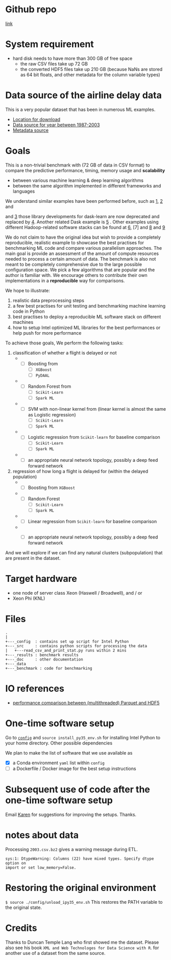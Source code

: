 # Github repo

[link](http://github.intel.com/karenyin/AirlineDelayBenchmark)

# System requirement
* hard disk needs to have more than 300 GB of free space 
	* the raw CSV files take up 72 GB 
	* the converted HDF5 files take up 210 GB (because NaNs are stored as 64 bit
	  floats, and other metadata for the column variable types)

# Data source of the airline delay data

This is a very popular dataset that has been in numerous ML examples.  
* [Location for download](https://www.transtats.bts.gov/DL_SelectFields.asp?Table_ID=236&DB_Short_Name=On-Time)
* [Data source for year between 1987-2003](http://stat-computing.org/dataexpo/2009/the-data.html)    
* [Metadata source](http://stat-computing.org/dataexpo/2009/supplemental-data.html)   

# Goals
This is a non-trivial benchmark with (72 GB of data in CSV format) to compare 
the predictive performance, timing, memory usage and __scalability__

* between various machine learning & deep learning algorithms 
* between the same algorithm implemented in different frameworks and languages

We understand similar examples have been performed before, such as
[1](https://github.com/szilard/benchm-ml),
[2](http://www.springer.com/us/book/9781461478997) and 

and [3](https://jcrist.github.io/dask-sklearn-part-3.html) those library developments for dask-learn
are now deprecated and replaced by [4](http://jcrist.github.io/introducing-dask-searchcv.html).
Another related Dask example is
[5](https://gist.github.com/mrocklin/19c89d78e34437e061876a9872f4d2df) .
Other examples using different Hadoop-related software stacks can be found at [6](https://hortonworks.com/blog/data-science-apacheh-hadoop-predicting-airline-delays/), [7] and [8](https://hortonworks.com/blog/data-science-hadoop-spark-scala-part-2/) and [9](http://www.bigsynapse.com/spark-input-output)

We do not claim to have the original idea but wish to provide a completely
reproducible, realistic example to showcase the best practises for benchmarking ML code and
compare various parallelism approaches.
The main goal is provide an assessment of the amount of compute resources
needed to process a certain amount of data.
The benchmark is also not meant to be completely comprehensive due to the large possible configuration space. 
We pick a few algorithms that are popular and the author is familiar with.
We encourage others to contribute their own implementations in a
__reproducible__ way for comparisons.

We hope to illustrate:

1. realistic data preprocessing steps
2. a few best practises for unit testing and benchmarking machine learning code in Python 
3. best practises to deploy a reproducible ML software stack on different machines 
4. how to setup Intel optimized ML libraries for the best performances or help push for more performance

To achieve those goals, We perform the following tasks:

1. classification of whether a flight is delayed or not 
	* - [ ] Boosting from 
		- [ ] `XGBoost`
		- [ ] `PyDAAL`
	* - [ ] Random Forest from 
		- [ ] `Scikit-Learn`
		- [ ] `Spark ML` 
	* - [ ] SVM with non-linear kernel from (linear kernel is almost the same as Logistic regression)
		- [ ] `Scikit-Learn`
		- [ ] `Spark ML` 
	* - [ ] Logistic regression from `Scikit-learn` for baseline comparison
		- [ ] `Scikit-Learn`
		- [ ] `Spark ML` 
	* - [ ] an appropriate neural network topology, possibly a deep feed forward network 

2. regression of how long a flight is delayed for (within the delayed population) 
	* - [ ] Boosting from `XGBoost` 
	* - [ ] Random Forest 
		- [ ] `Scikit-Learn`
		- [ ] `Spark ML` 
	* - [ ] Linear regression from `Scikit-learn` for baseline comparison
	* - [ ] an appropriate neural network topology, possibly a deep feed forward network 


And we will explore if we can find any natural clusters (subpopulation) that are present in the dataset.

# Target hardware 
* one node of server class Xeon (Haswell / Broadwell), and / or  
* Xeon Phi (KNL) 

# Files 
```
.
|
+---_config  : contains set up script for Intel Python 
+---_src     : contains python scripts for processing the data 
|   +---read_csv_and_print_stat.py runs within 2 mins
+---_results : benchmark results
+---_doc     : other documentation 
+---_data
+---_benchmark : code for benchmarking
```

# IO references 
* [performance comparison between (multithreaded) Parquet and HDF5](https://tech.blue-yonder.com/efficient-dataframe-storage-with-apache-parquet/)

# One-time software setup 
Go to [`config`](https://github.intel.com/karenyin/intel_pydata_benchmark/tree/master/config) and `source install_py35_env.sh` for installing Intel Python to your home directory.
Other possible dependencies 

We plan to make the list of software that we use available as 
- [x] a Conda environment `yaml` list within `config`
- [ ] a Dockerfile / Docker image for the best setup instructions 

# Subsequent use of code after the one-time software setup
Email [Karen](mailto:karen.y.ng@intel.com) for suggestions for improving the setups. Thanks. 

# notes about data 
Processing `2003.csv.bz2` gives a warning message during ETL.
```
sys:1: DtypeWarning: Columns (22) have mixed types. Specify dtype option on
import or set low_memory=False.
```

# Restoring the original environment
`$ source ./config/unload_ipy35_env.sh`
This restores the PATH variable to the original state.

# Credits
Thanks to Duncan Temple Lang who first showed me the dataset.
Please also see his book `XML and Web Technologes for Data Science with R`.
for another use of a dataset from the same source.


